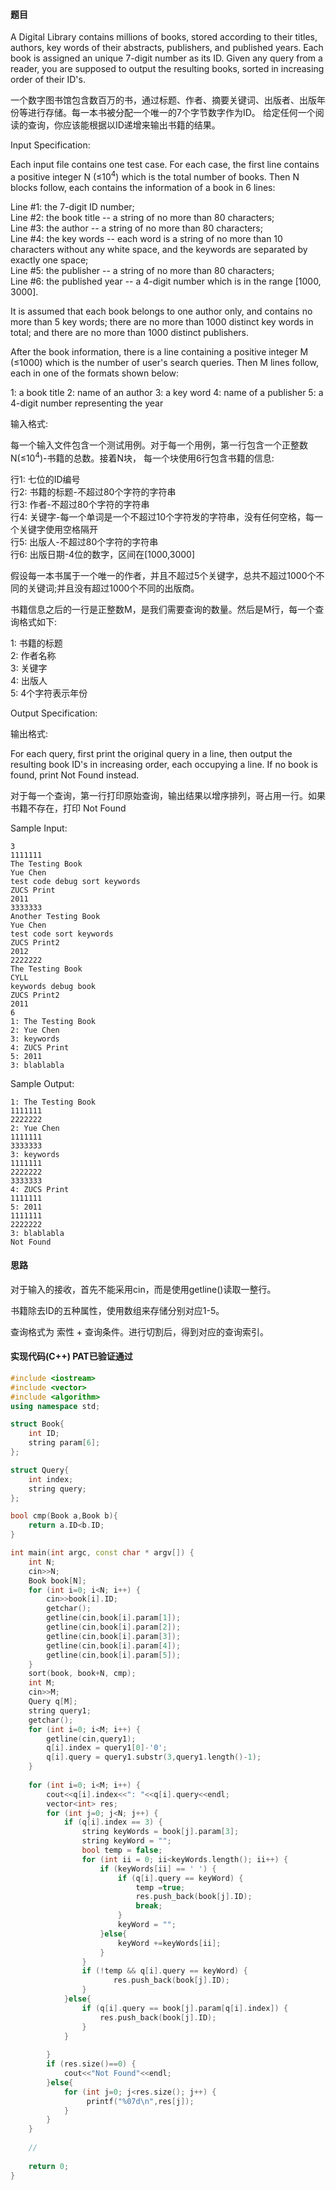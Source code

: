 #### 题目

A Digital Library contains millions of books, 
stored according to their titles, authors, key words of their abstracts, publishers, and published years.
Each book is assigned an unique 7-digit number as its ID. Given any query from a reader,
you are supposed to output the resulting books, sorted in increasing order of their ID's.

一个数字图书馆包含数百万的书，通过标题、作者、摘要关键词、出版者、出版年份等进行存储。每一本书被分配一个唯一的7个字节数字作为ID。
给定任何一个阅读的查询，你应该能根据以ID递增来输出书籍的结果。


Input Specification:

Each input file contains one test case. For each case, the first line contains a positive integer N (≤10<sup>4</sup>)
which is the total number of books. 
Then N blocks follow, each contains the information of a book in 6 lines:

Line #1: the 7-digit ID number;  
Line #2: the book title -- a string of no more than 80 characters;  
Line #3: the author -- a string of no more than 80 characters;  
Line #4: the key words -- each word is a string of no more than 10 characters without any white space, 
and the keywords are separated by exactly one space;  
Line #5: the publisher -- a string of no more than 80 characters;  
Line #6: the published year -- a 4-digit number which is in the range [1000, 3000].  

It is assumed that each book belongs to one author only, and contains no more than 5 key words;
there are no more than 1000 distinct key words in total; and there are no more than 1000 distinct publishers.  

After the book information, there is a line containing a positive integer M (≤1000) 
which is the number of user's search queries. 
Then M lines follow, each in one of the formats shown below:

1: a book title
2: name of an author
3: a key word
4: name of a publisher
5: a 4-digit number representing the year

输入格式:

每一个输入文件包含一个测试用例。对于每一个用例，第一行包含一个正整数N(≤10<sup>4</sup>)-书籍的总数。接着N块，
每一个块使用6行包含书籍的信息:

行1: 七位的ID编号  
行2: 书籍的标题-不超过80个字符的字符串  
行3: 作者-不超过80个字符的字符串  
行4: 关键字-每一个单词是一个不超过10个字符发的字符串，没有任何空格，每一个关键字使用空格隔开  
行5: 出版人-不超过80个字符的字符串  
行6: 出版日期-4位的数字，区间在[1000,3000]  

假设每一本书属于一个唯一的作者，并且不超过5个关键字，总共不超过1000个不同的关键词;并且没有超过1000个不同的出版商。

书籍信息之后的一行是正整数M，是我们需要查询的数量。然后是M行，每一个查询格式如下:

1: 书籍的标题  
2: 作者名称  
3: 关键字  
4: 出版人  
5: 4个字符表示年份  


Output Specification:

输出格式:

For each query, first print the original query in a line, then output the resulting book ID's in increasing order, 
each occupying a line. If no book is found, print Not Found instead.

对于每一个查询，第一行打印原始查询，输出结果以增序排列，哥占用一行。如果书籍不存在，打印 Not Found 

Sample Input:
```text
3
1111111
The Testing Book
Yue Chen
test code debug sort keywords
ZUCS Print
2011
3333333
Another Testing Book
Yue Chen
test code sort keywords
ZUCS Print2
2012
2222222
The Testing Book
CYLL
keywords debug book
ZUCS Print2
2011
6
1: The Testing Book
2: Yue Chen
3: keywords
4: ZUCS Print
5: 2011
3: blablabla
```
    
    
Sample Output:
```text
1: The Testing Book
1111111
2222222
2: Yue Chen
1111111
3333333
3: keywords
1111111
2222222
3333333
4: ZUCS Print
1111111
5: 2011
1111111
2222222
3: blablabla
Not Found
```

#### 思路

对于输入的接收，首先不能采用cin，而是使用getline()读取一整行。

书籍除去ID的五种属性，使用数组来存储分别对应1-5。

查询格式为 索性 + 查询条件。进行切割后，得到对应的查询索引。

#### 实现代码(C++) PAT已验证通过


```c++
#include <iostream>
#include <vector>
#include <algorithm>
using namespace std;

struct Book{
    int ID;
    string param[6];
};

struct Query{
    int index;
    string query;
};

bool cmp(Book a,Book b){
    return a.ID<b.ID;
}

int main(int argc, const char * argv[]) {
    int N;
    cin>>N;
    Book book[N];
    for (int i=0; i<N; i++) {
        cin>>book[i].ID;
        getchar();
        getline(cin,book[i].param[1]);
        getline(cin,book[i].param[2]);
        getline(cin,book[i].param[3]);
        getline(cin,book[i].param[4]);
        getline(cin,book[i].param[5]);
    }
    sort(book, book+N, cmp);
    int M;
    cin>>M;
    Query q[M];
    string query1;
    getchar();
    for (int i=0; i<M; i++) {
        getline(cin,query1);
        q[i].index = query1[0]-'0';
        q[i].query = query1.substr(3,query1.length()-1);
    }
    
    for (int i=0; i<M; i++) {
        cout<<q[i].index<<": "<<q[i].query<<endl;
        vector<int> res;
        for (int j=0; j<N; j++) {
            if (q[i].index == 3) {
                string keyWords = book[j].param[3];
                string keyWord = "";
                bool temp = false;
                for (int ii = 0; ii<keyWords.length(); ii++) {
                    if (keyWords[ii] == ' ') {
                        if (q[i].query == keyWord) {
                            temp =true;
                            res.push_back(book[j].ID);
                            break;
                        }
                        keyWord = "";
                    }else{
                        keyWord +=keyWords[ii];
                    }
                }
                if (!temp && q[i].query == keyWord) {
                       res.push_back(book[j].ID);
                }
            }else{
                if (q[i].query == book[j].param[q[i].index]) {
                    res.push_back(book[j].ID);
                }
            }
           
        }
        if (res.size()==0) {
            cout<<"Not Found"<<endl;
        }else{
            for (int j=0; j<res.size(); j++) {
                 printf("%07d\n",res[j]);
            }
        }
    }
    
    //
    
    return 0;
}
```